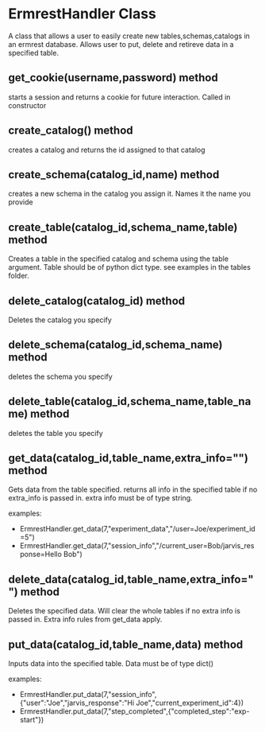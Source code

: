 # ErmrestHandler Class
A class that allows a user to easily create new tables,schemas,catalogs in an ermrest database.
Allows user to put, delete and retireve data in a specified table. 

## get_cookie(username,password) method
starts a session and returns a cookie for future interaction. Called in constructor

## create_catalog() method
creates a catalog and returns the id assigned to that catalog

## create_schema(catalog_id,name) method
creates a new schema in the catalog you assign it. Names it the name you provide

## create_table(catalog_id,schema_name,table) method
Creates a table in the specified catalog and schema using the table argument. 
Table should be of python dict type. see examples in the tables folder.

## delete_catalog(catalog_id) method
Deletes the catalog you specify

## delete_schema(catalog_id,schema_name) method
deletes the schema you specify

## delete_table(catalog_id,schema_name,table_name) method
deletes the table you specify

## get_data(catalog_id,table_name,extra_info="") method
Gets data from the table specified. returns all info in the 
specified table if no extra_info is passed in. extra info must be of type string.

examples:
 - ErmrestHandler.get_data(7,"experiment_data","/user=Joe/experiment_id=5")
 - ErmrestHandler.get_data(7,"session_info","/current_user=Bob/jarvis_response=Hello Bob")

## delete_data(catalog_id,table_name,extra_info="") method
Deletes the specified data. Will clear the whole tables if no extra info 
is passed in. Extra info rules from get_data apply.

## put_data(catalog_id,table_name,data) method
Inputs data into the specified table. Data must be of type dict()

examples:
 - ErmrestHandler.put_data(7,"session_info",{"user":"Joe","jarvis_response":"Hi Joe","current_experiment_id":4})
 - ErmrestHandler.put_data(7,"step_completed",{"completed_step":"exp-start"})
 
